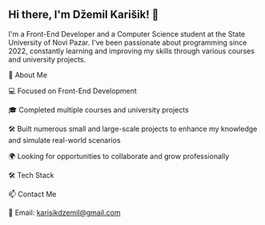 ## Hi there, I'm Džemil Karišik! 👋
 
 I'm a Front-End Developer and a Computer Science student at the State University of Novi Pazar. I've been passionate about programming since 2022, constantly learning and improving my skills through various courses and university projects.
 
 🚀 About Me
 
 💻 Focused on Front-End Development
 
 🎓 Completed multiple courses and university projects
 
 🛠️ Built numerous small and large-scale projects to enhance my knowledge and simulate real-world scenarios
 
 🌍 Looking for opportunities to collaborate and grow professionally
 
 🛠️ Tech Stack
 
 📫 Contact Me

 📧 Email: karisikdzemil@gmail.com
 
